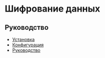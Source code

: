 Шифрование данных
===

## Руководство

* [Установка](install.md)
* [Конфигурация](config.md)
* [Руководство](guide.md)
